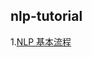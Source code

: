 ## nlp-tutorial
1.[NLP 基本流程](https://github.com/aigonna/nlp-tutorial/blob/main/nlp_with_python.ipynb)
